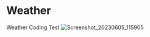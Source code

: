 # Weather
Weather Coding Test
![Screenshot_20230605_115905](https://github.com/Laxmanbalu/Weather/assets/38887341/be7e07b4-0d65-4f06-8826-8f2a1a40cb0b)
